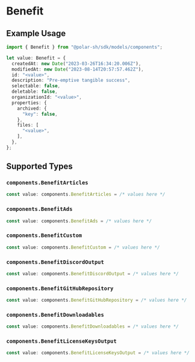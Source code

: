 # Benefit

## Example Usage

```typescript
import { Benefit } from "@polar-sh/sdk/models/components";

let value: Benefit = {
  createdAt: new Date("2023-03-26T16:34:20.006Z"),
  modifiedAt: new Date("2023-08-14T20:57:57.462Z"),
  id: "<value>",
  description: "Pre-emptive tangible success",
  selectable: false,
  deletable: false,
  organizationId: "<value>",
  properties: {
    archived: {
      "key": false,
    },
    files: [
      "<value>",
    ],
  },
};
```

## Supported Types

### `components.BenefitArticles`

```typescript
const value: components.BenefitArticles = /* values here */
```

### `components.BenefitAds`

```typescript
const value: components.BenefitAds = /* values here */
```

### `components.BenefitCustom`

```typescript
const value: components.BenefitCustom = /* values here */
```

### `components.BenefitDiscordOutput`

```typescript
const value: components.BenefitDiscordOutput = /* values here */
```

### `components.BenefitGitHubRepository`

```typescript
const value: components.BenefitGitHubRepository = /* values here */
```

### `components.BenefitDownloadables`

```typescript
const value: components.BenefitDownloadables = /* values here */
```

### `components.BenefitLicenseKeysOutput`

```typescript
const value: components.BenefitLicenseKeysOutput = /* values here */
```


